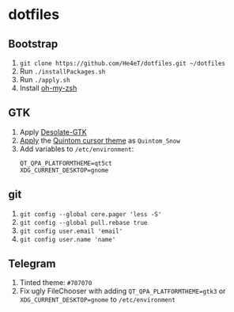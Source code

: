 # dotfiles

## Bootstrap

1. `git clone https://github.com/He4eT/dotfiles.git ~/dotfiles`
1. Run `./installPackages.sh`
1. Run `./apply.sh`
1. Install [oh-my-zsh](https://github.com/ohmyzsh/ohmyzsh#basic-installation)

## GTK

1. Apply [Desolate-GTK](https://github.com/He4eT/Desolate-GTK)
1. [Apply](https://wiki.archlinux.org/title/Cursor_themes) the [Quintom cursor theme](https://gitlab.com/Burning_Cube/quintom-cursor-theme/-/tree/master/) as `Quintom_Snow`
1. Add variables to `/etc/environment`:
    ```
    QT_QPA_PLATFORMTHEME=qt5ct
    XDG_CURRENT_DESKTOP=gnome
    ```

## git

1. `git config --global core.pager 'less -S'`
1. `git config --global pull.rebase true`
1. `git config user.email 'email'`
1. `git config user.name 'name'`

## Telegram

1. Tinted theme: `#707070`
1. Fix ugly FileChooser with adding `QT_QPA_PLATFORMTHEME=gtk3` or `XDG_CURRENT_DESKTOP=gnome` to `/etc/environment`
